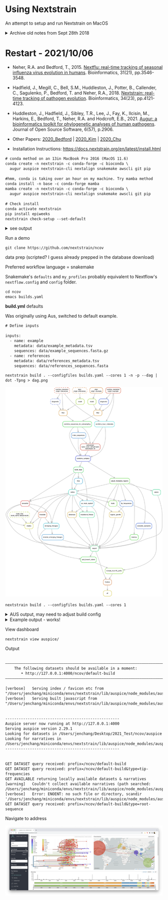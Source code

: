 # Using Nextstrain

An attempt to setup and run Nextstrain on MacOS

<details><summary>Archive old notes from Sept 28th 2018</summary>

```
# Install Augur
pip install nextstrain-augur

# Install nextstrain-ci, will need docker
python3 -m pip install nextstrain-cli
```

## Running the Zika tutorial

* https://nextstrain.org/docs/getting-started/zika-tutorial

```
# Fetch and Run
git clone https://github.com/nextstrain/zika-tutorial.git
cd zika-tutorial

mkdir -p results/

augur filter \
  --sequences data/sequences.fasta \
  --metadata data/metadata.tsv \
  --exclude config/dropped_strains.txt \
  --output results/filtered.fasta \
  --group-by country year month \
  --sequences-per-group 20 \
  --min-date 2012

augur align \
  --sequences results/filtered.fasta \
  --reference-sequence config/zika_outgroup.gb \
  --output results/aligned.fasta \
  --fill-gaps

PATH=$PATH:~/bin/

augur tree \
  --method fasttree
  --alignment results/aligned.fasta \
  --output results/tree_raw.nwk

augur refine \
  --tree results/tree_raw.nwk \
  --alignment results/aligned.fasta \
  --metadata data/metadata.tsv \
  --output-tree results/tree.nwk \
  --output-node-data results/branch_lengths.json \
  --timetree \
  --coalescent opt \
  --date-confidence \
  --date-inference marginal \
  --clock-filter-iqd 4

augur traits \
  --tree results/tree.nwk \
  --metadata data/metadata.tsv \
  --output results/traits.json \
  --columns region country \
  --confidence

augur ancestral \
  --tree results/tree.nwk \
  --alignment results/aligned.fasta \
  --output results/nt_muts.json \
  --inference joint

augur translate \
  --tree results/tree.nwk \
  --ancestral-sequences results/nt_muts.json \
  --reference-sequence config/zika_outgroup.gb \
  --output results/aa_muts.json

augur export \
  --tree results/tree.nwk \
  --metadata data/metadata.tsv \
  --node-data results/branch_lengths.json \
              results/traits.json \
              results/nt_muts.json \
              results/aa_muts.json \
  --colors config/colors.tsv \
  --auspice-config config/auspice_config.json \
  --output-tree auspice/zika_tree.json \
  --output-meta auspice/zika_meta.json

#nextstrain view auspice/
```

Copy the url into your browser to view the files
  
</details>

# Restart - 2021/10/06

* Neher, R.A. and Bedford, T., 2015. [Nextflu: real-time tracking of seasonal influenza virus evolution in humans](https://api.semanticscholar.org/CorpusID:880543). Bioinformatics, 31(21), pp.3546-3548.
* Hadfield, J., Megill, C., Bell, S.M., Huddleston, J., Potter, B., Callender, C., Sagulenko, P., Bedford, T. and Neher, R.A., 2018. [Nextstrain: real-time tracking of pathogen evolution](https://api.semanticscholar.org/CorpusID:8134099). Bioinformatics, 34(23), pp.4121-4123.
* Huddleston, J., Hadfield, J., Sibley, T.R., Lee, J., Fay, K., Ilcisin, M., Harkins, E., Bedford, T., Neher, R.A. and Hodcroft, E.B., 2021. [Augur: a bioinformatics toolkit for phylogenetic analyses of human pathogens](https://api.semanticscholar.org/CorpusID:233312899). Journal of Open Source Software, 6(57), p.2906.

* Other Papers: 
  [2020_Bedford](https://api.semanticscholar.org/CorpusID:215782250)
| [2020_Kim](https://api.semanticscholar.org/CorpusID:215718870)
| [2020_Chu](https://api.semanticscholar.org/CorpusID:222235769)

* Installation Instructions: https://docs.nextstrain.org/en/latest/install.html

```
# conda method on an 13in MacBook Pro 2016 (MacOS 11.6)
conda create -n nextstrain -c conda-forge -c bioconda \
  augur auspice nextstrain-cli nextalign snakemake awscli git pip
  
#hmm, conda is taking over an hour on my machine. Try mamba method
conda install -n base -c conda-forge mamba
mamba create -n nextstrain -c conda-forge -c bioconda \
  augur auspice nextstrain-cli nextalign snakemake awscli git pip

# Check install
conda activate nextstrain
pip install epiweeks
nextstrain check-setup --set-default
```

<details><summary>see output</summary>

```
nextstrain-cli is up to date!

Testing your setup…

# docker is not supported
✘ no: docker is installed
✘ no: docker run works
? unknown: containers have access to >2 GiB of memory
✔ yes: image is new enough for this CLI version

# native is supported
✔ yes: snakemake is installed
✔ yes: augur is installed
✔ yes: auspice is installed

# aws-batch is not supported
✘ no: job description "nextstrain-job" exists
✘ no: job queue "nextstrain-job-queue" exists
✘ no: S3 bucket "nextstrain-jobs" exists

All good!  Supported Nextstrain environments: native

Setting default environment to native.
```

going to try avoiding docker (always end up with large containers), but if I need it will install

</details>

Run a demo

```
git clone https://github.com/nextstrain/ncov
```

data prep (scripted? I guess already prepped in the database download)

Preferred workflow language = snakemake

Snakemake's `defaults` and `my_profiles` probably equivalent to Nextflow's `nextflow.config` and `config` folder.

```
cd ncov
emacs builds.yaml
```

**build.yml**  defaults

Was originally using Aus, switched to default example.

```
# Define inputs

inputs:
  - name: example
    metadata: data/example_metadata.tsv
    sequences: data/example_sequences.fasta.gz
  - name: references
    metadata: data/references_metadata.tsv
    sequences: data/references_sequences.fasta
```

```
nextstrain build . --configfiles builds.yaml --cores 1 -n -p --dag | dot -Tpng > dag.png
```

![](dag.png)

```
nextstrain build . --configfiles builds.yaml --cores 1
```

<details><summary>AUS output, may need to adjust build config</summary>
  
  ```
  Building DAG of jobs...
Using shell: /bin/bash
Provided cores: 1 (use --cores to define parallelism)
Rules claiming more threads will be scaled down.
Conda environments: ignored
Job stats:
job                                  count    min threads    max threads
---------------------------------  -------  -------------  -------------
aa_muts_explicit                         1              1              1
add_branch_labels                        1              1              1
adjust_metadata_regions                  1              1              1
align                                    1              1              1
all                                      1              1              1
ancestral                                1              1              1
build_align                              1              1              1
calculate_epiweeks                       1              1              1
clades                                   1              1              1
colors                                   1              1              1
combine_input_metadata                   1              1              1
combine_samples                          1              1              1
combine_sequences_for_subsampling        1              1              1
diagnostic                               1              1              1
distances                                1              1              1
emerging_lineages                        1              1              1
export                                   1              1              1
filter                                   2              1              1
finalize                                 1              1              1
include_hcov19_prefix                    1              1              1
index_sequences                          1              1              1
logistic_growth                          1              1              1
mask                                     2              1              1
mutational_fitness                       1              1              1
recency                                  1              1              1
refine                                   1              1              1
rename_emerging_lineages                 1              1              1
sanitize_metadata                        1              1              1
subsample                                1              1              1
tip_frequencies                          1              1              1
traits                                   1              1              1
translate                                1              1              1
tree                                     1              1              1
total                                   35              1              1

Select jobs to execute...

[Wed Oct  6 14:20:57 2021]
rule sanitize_metadata:
    input: data/example_metadata_aus.tsv.xz
    output: results/sanitized_metadata_exampleAUS.tsv.xz
    log: logs/sanitize_metadata_exampleAUS.txt
    jobid: 13
    benchmark: benchmarks/sanitize_metadata_exampleAUS.txt
    wildcards: origin=exampleAUS
    resources: tmpdir=/var/folders/wt/gw5b79wn4sjcpny6d0x4p1680000gn/T, mem_mb=2000


        python3 scripts/sanitize_metadata.py             --metadata data/example_metadata_aus.tsv.xz             --metadata-id-columns strain name 'Virus name'             --database-id-columns 'Accession ID' gisaid_epi_isl genbank_accession             --parse-location-field Location             --rename-fields 'Virus name=strain' Type=type 'Accession ID=gisaid_epi_isl' 'Collection date=date' 'Additional location information=additional_location_information' 'Sequence length=length' Host=host 'Patient age=patient_age' Gender=sex Clade=GISAID_clade 'Pango lineage=pango_lineage' pangolin_lineage=pango_lineage Lineage=pango_lineage 'Pangolin version=pangolin_version' Variant=variant 'AA Substitutions=aa_substitutions' aaSubstitutions=aa_substitutions 'Submission date=date_submitted' 'Is reference?=is_reference' 'Is complete?=is_complete' 'Is high coverage?=is_high_coverage' 'Is low coverage?=is_low_coverage' N-Content=n_content GC-Content=gc_content             --strip-prefixes hCoV-19/ SARS-CoV-2/                          --output results/sanitized_metadata_exampleAUS.tsv.xz 2>&1 | tee logs/sanitize_metadata_exampleAUS.txt
        
ERROR: None of the possible database id columns (['Accession ID', 'gisaid_epi_isl', 'genbank_accession']) were found in the metadata's columns ('strain', 'date', 'region', 'country', 'division')
Waiting at most 5 seconds for missing files.
MissingOutputException in line 1 of /Users/jenchang/Desktop/2021_Test/ncov/workflow/snakemake_rules/main_workflow.smk:
Job Missing files after 5 seconds:
results/sanitized_metadata_exampleAUS.tsv.xz
This might be due to filesystem latency. If that is the case, consider to increase the wait time with --latency-wait.
Job id: 13 completed successfully, but some output files are missing. 13
Shutting down, this might take some time.
Exiting because a job execution failed. Look above for error message
Complete log: /Users/jenchang/Desktop/2021_Test/ncov/.snakemake/log/2021-10-06T142056.352376.snakemake.log
  ```

</details>

<details><summary> Example output - works!</summary>
  
```
[Fri Oct  8 13:17:59 2021]
localrule all:
    input: auspice/ncov_default-build.json, auspice/ncov_default-build_tip-frequencies.json
    jobid: 0
    resources: tmpdir=/var/folders/wt/gw5b79wn4sjcpny6d0x4p1680000gn/T

[Fri Oct  8 13:17:59 2021]
Finished job 0.
20 of 20 steps (100%) done
Complete log: /Users/jenchang/Desktop/2021_Test/ncov/.snakemake/log/2021-10-08T131055.780644.snakemake.log
```
  
</details>

View dashboard

```
nextstrain view auspice/
```

Output

```

——————————————————————————————————————————————————————————————————————————————
    The following datasets should be available in a moment:
       • http://127.0.0.1:4000/ncov/default-build
——————————————————————————————————————————————————————————————————————————————

[verbose]	Serving index / favicon etc from  "/Users/jenchang/miniconda/envs/nextstrain/lib/auspice/node_modules/auspice"
[verbose]	Serving built javascript from     "/Users/jenchang/miniconda/envs/nextstrain/lib/auspice/node_modules/auspice/dist"


---------------------------------------------------
Auspice server now running at http://127.0.0.1:4000
Serving auspice version 2.29.1
Looking for datasets in /Users/jenchang/Desktop/2021_Test/ncov/auspice
Looking for narratives in /Users/jenchang/miniconda/envs/nextstrain/lib/auspice/node_modules/auspice/narratives
---------------------------------------------------


GET DATASET query received: prefix=/ncov/default-build
GET DATASET query received: prefix=/ncov/default-build&type=tip-frequencies
GET AVAILABLE returning locally available datasets & narratives
[warning]	Couldn't collect available narratives (path searched: /Users/jenchang/miniconda/envs/nextstrain/lib/auspice/node_modules/auspice/narratives)
[verbose]	Error: ENOENT: no such file or directory, scandir '/Users/jenchang/miniconda/envs/nextstrain/lib/auspice/node_modules/auspice/narratives'
GET DATASET query received: prefix=/ncov/default-build&type=root-sequence
```

Navigate to address

![](example_auspice.png)
